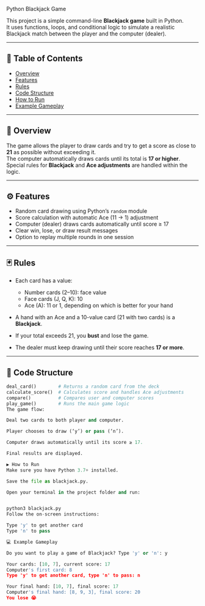 Python Blackjack Game

This project is a simple command-line **Blackjack game** built in Python.  
It uses functions, loops, and conditional logic to simulate a realistic Blackjack match between the player and the computer (dealer).

---

## 📘 Table of Contents

* [Overview](#overview)
* [Features](#features)
* [Rules](#rules)
* [Code Structure](#code-structure)
* [How to Run](#how-to-run)
* [Example Gameplay](#example-gameplay)

---

## 🎯 Overview

The game allows the player to draw cards and try to get a score as close to **21** as possible without exceeding it.  
The computer automatically draws cards until its total is **17 or higher**.  
Special rules for **Blackjack** and **Ace adjustments** are handled within the logic.

---

## ⚙️ Features

* Random card drawing using Python’s `random` module  
* Score calculation with automatic Ace (11 → 1) adjustment  
* Computer (dealer) draws cards automatically until score ≥ 17  
* Clear win, lose, or draw result messages  
* Option to replay multiple rounds in one session  

---

## 🃏 Rules

* Each card has a value:  
  - Number cards (2–10): face value  
  - Face cards (J, Q, K): 10  
  - Ace (A): 11 or 1, depending on which is better for your hand  

* A hand with an Ace and a 10-value card (21 with two cards) is a **Blackjack**.  
* If your total exceeds 21, you **bust** and lose the game.  
* The dealer must keep drawing until their score reaches **17 or more**.

---

## 🧩 Code Structure

```python
deal_card()        # Returns a random card from the deck
calculate_score()  # Calculates score and handles Ace adjustments
compare()          # Compares user and computer scores
play_game()        # Runs the main game logic
The game flow:

Deal two cards to both player and computer.

Player chooses to draw (‘y’) or pass (‘n’).

Computer draws automatically until its score ≥ 17.

Final results are displayed.

▶️ How to Run
Make sure you have Python 3.7+ installed.

Save the file as blackjack.py.

Open your terminal in the project folder and run:


python3 blackjack.py
Follow the on-screen instructions:

Type 'y' to get another card
Type 'n' to pass

💻 Example Gameplay

Do you want to play a game of Blackjack? Type 'y' or 'n': y

Your cards: [10, 7], current score: 17
Computer's first card: 8
Type 'y' to get another card, type 'n' to pass: n

Your final hand: [10, 7], final score: 17
Computer's final hand: [8, 9, 3], final score: 20
You lose 😭